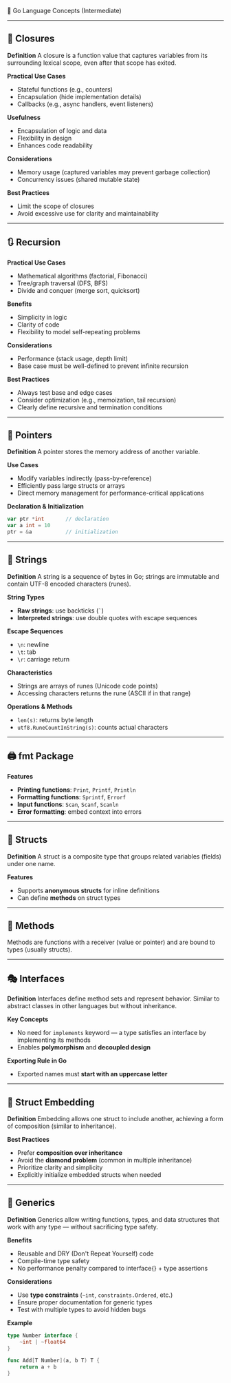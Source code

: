 🧠 Go Language Concepts (Intermediate)

---

## 🔁 **Closures**

**Definition**
A closure is a function value that captures variables from its surrounding lexical scope, even after that scope has exited.

**Practical Use Cases**

* Stateful functions (e.g., counters)
* Encapsulation (hide implementation details)
* Callbacks (e.g., async handlers, event listeners)

**Usefulness**

* Encapsulation of logic and data
* Flexibility in design
* Enhances code readability

**Considerations**

* Memory usage (captured variables may prevent garbage collection)
* Concurrency issues (shared mutable state)

**Best Practices**

* Limit the scope of closures
* Avoid excessive use for clarity and maintainability

---

## 🔃 **Recursion**

**Practical Use Cases**

* Mathematical algorithms (factorial, Fibonacci)
* Tree/graph traversal (DFS, BFS)
* Divide and conquer (merge sort, quicksort)

**Benefits**

* Simplicity in logic
* Clarity of code
* Flexibility to model self-repeating problems

**Considerations**

* Performance (stack usage, depth limit)
* Base case must be well-defined to prevent infinite recursion

**Best Practices**

* Always test base and edge cases
* Consider optimization (e.g., memoization, tail recursion)
* Clearly define recursive and termination conditions

---

## 📍 **Pointers**

**Definition**
A pointer stores the memory address of another variable.

**Use Cases**

* Modify variables indirectly (pass-by-reference)
* Efficiently pass large structs or arrays
* Direct memory management for performance-critical applications

**Declaration & Initialization**

```go
var ptr *int       // declaration
var a int = 10
ptr = &a           // initialization
```

---

## 🧵 **Strings**

**Definition**
A string is a sequence of bytes in Go; strings are immutable and contain UTF-8 encoded characters (runes).

**String Types**

* **Raw strings**: use backticks (`` ` ``)
* **Interpreted strings**: use double quotes with escape sequences

**Escape Sequences**

* `\n`: newline
* `\t`: tab
* `\r`: carriage return

**Characteristics**

* Strings are arrays of runes (Unicode code points)
* Accessing characters returns the rune (ASCII if in that range)

**Operations & Methods**

* `len(s)`: returns byte length
* `utf8.RuneCountInString(s)`: counts actual characters

---

## 🖨️ **fmt Package**

**Features**

* **Printing functions**: `Print`, `Printf`, `Println`
* **Formatting functions**: `Sprintf`, `Errorf`
* **Input functions**: `Scan`, `Scanf`, `Scanln`
* **Error formatting**: embed context into errors

---

## 🧱 **Structs**

**Definition**
A struct is a composite type that groups related variables (fields) under one name.

**Features**

* Supports **anonymous structs** for inline definitions
* Can define **methods** on struct types

---

## 🔧 **Methods**

Methods are functions with a receiver (value or pointer) and are bound to types (usually structs).

---

## 🎭 **Interfaces**

**Definition**
Interfaces define method sets and represent behavior. Similar to abstract classes in other languages but without inheritance.

**Key Concepts**

* No need for `implements` keyword — a type satisfies an interface by implementing its methods
* Enables **polymorphism** and **decoupled design**

**Exporting Rule in Go**

* Exported names must **start with an uppercase letter**

---

## 🧬 **Struct Embedding**

**Definition**
Embedding allows one struct to include another, achieving a form of composition (similar to inheritance).

**Best Practices**

* Prefer **composition over inheritance**
* Avoid the **diamond problem** (common in multiple inheritance)
* Prioritize clarity and simplicity
* Explicitly initialize embedded structs when needed

---

## 🧰 **Generics**

**Definition**
Generics allow writing functions, types, and data structures that work with any type — without sacrificing type safety.

**Benefits**

* Reusable and DRY (Don't Repeat Yourself) code
* Compile-time type safety
* No performance penalty compared to interface{} + type assertions

**Considerations**

* Use **type constraints** (`~int`, `constraints.Ordered`, etc.)
* Ensure proper documentation for generic types
* Test with multiple types to avoid hidden bugs

**Example**

```go
type Number interface {
    ~int | ~float64
}

func Add[T Number](a, b T) T {
    return a + b
}
```
